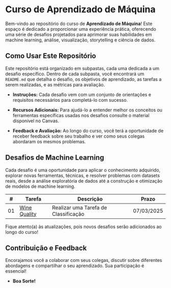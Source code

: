 # Curso de Aprendizado de Máquina

Bem-vindo ao repositório do curso de **Aprendizado de Máquina**! Este espaço é dedicado a proporcionar uma experiência prática, oferecendo uma série de desafios projetados para aprimorar suas habilidades em machine learning, análise, visualização, storytelling e ciência de dados. 

## Como Usar Este Repositório

Este repositório está organizado em subpastas, cada uma dedicada a um desafio específico. Dentro de cada subpasta, você encontrará um `README.md` que detalha o desafio, os objetivos de aprendizado, as tarefas a serem realizadas, e as métricas para avaliação. 

- **Instruções:** Cada desafio vem com um conjunto de orientações e requisitos necessários para completá-lo com sucesso.

- **Recursos Adicionais:** Para ajudá-lo a entender melhor os conceitos ou ferramentas específicas usadas nos desafios consulte o material disponível no Canvas. 

- **Feedback e Avaliação:** Ao longo do curso, você terá a oportunidade de receber feedback sobre seu trabalho e ver como seus colegas abordaram os mesmos problemas.

## Desafios de Machine Learning

Cada desafio é uma oportunidade para aplicar o conhecimento adquirido, explorar novas ferramentas, técnicas, e resolver problemas com datasets reais, desde a análise exploratória de dados até a construção e otimização de modelos de machine learning. 

<!--
visualização e storytelling de dados.
-->

| #  |Tarefa                          | Descrição                           | Prazo      |
|----|--------------------------------|-------------------------------------|------------|
| 01 | [Wine Quality](./winequality/) |Realizar uma Tarefa de Classificação | 07/03/2025 |

<!--

| 02 | [Wine Quality - Tarefa de Regressão](./airquality/) | 28/02/2025 |

Submeta aqui todos os notebooks em formato .ipynb contendo a resolução das atividades que você realizou individualmente durante nossas aulas práticas. 
•	Air Quality Dataset:
https://github.com/klaytoncastro/idp-machinelearning/tree/main/airqualityLinks to an external site.
•	Bank Dataset:
https://github.com/klaytoncastro/idp-machinelearning/tree/main/bankLinks to an external site.
•	California Dataset:
https://github.com/klaytoncastro/idp-machinelearning/tree/main/californiaLinks to an external site.
•	Mall Customers Dataset:
https://github.com/klaytoncastro/idp-machinelearning/tree/main/clusteringLinks to an external site.
•	Iris Dataset:
https://github.com/klaytoncastro/idp-machinelearning/tree/main/irisLinks to an external site.
•	Sentiment Analysis
https://github.com/klaytoncastro/idp-machinelearning/tree/main/nlpLinks to an external site.
Instruções:
1.	Nomeie seu arquivo como nome_atividade_nome_aluno.ipynb.
Exemplo: airquality_joao_silva.ipynb.
2.	Certifique-se de que o notebook está funcionando corretamente antes de enviar.
3.	Submeta o arquivo até a data limite indicada.
O representante de cada grupo indicado nas atividades abaixo deve submeter o notebook .ipynb contendo a solução desenvolvida durante as aulas práticas. Certifique-se de que está funcionando corretamente antes de enviar e, registre os nomes dos integrantes do grupo na primeira célula do notebook.
Atividades:
•	Reinforcement LearningLinks to an external site.
•	RNA (Redes Neurais Artificiais)Links to an external site.
•	Rules (Regras de Associação)Links to an external site.
Instruções: Nomeie o arquivo como grupoX_tarefa.ipynb, onde X é o número do grupo (exemplo: grupo1_reinforcement.ipynb).


-->

Fique atento(a) às atualizações, pois novos desafios serão adicionados ao longo do curso!

## Contribuição e Feedback

Encorajamos você a colaborar com seus colegas, discutir sobre diferentes abordagens e compartilhar o seu aprendizado. Sua participação é essencial! 

- **Boa Sorte!**